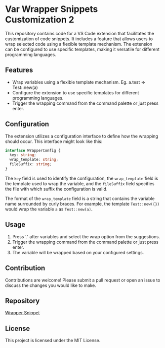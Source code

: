 # Var Wrapper Snippets Customization 2

This repository contains code for a VS Code extension that facilitates the customization of code snippets. It includes a feature that allows users to wrap selected code using a flexible template mechanism. The extension can be configured to use specific templates, making it versatile for different programming languages.

## Features

- Wrap variables using a flexible template mechanism. Eg. a.test => Test::new(a)
- Configure the extension to use specific templates for different programming languages.
- Trigger the wrapping command from the command palette or just press enter.

## Configuration

The extension utilizes a configuration interface to define how the wrapping should occur. This interface might look like this:
```typescript
interface WrapperConfig {
  key: string;
  wrap_template: string;
  fileSuffix: string;
}
```

The `key` field is used to identify the configuration, the `wrap_template` field is the template used to wrap the variable, and the `fileSuffix` field specifies the file with which suffix the configuration is valid.

The format of the `wrap_template` field is a string that contains the variable name surrounded by curly braces. For example, the template `Test::new({})` would wrap the variable `a` as `Test::new(a)`.

## Usage

1. Press '.' after variables and select the wrap option from the suggestions.
2. Trigger the wrapping command from the command palette or just press enter.
3. The variable will be wrapped based on your configured settings.

## Contribution

Contributions are welcome! Please submit a pull request or open an issue to discuss the changes you would like to make.

## Repository
[Wrapper Snippet](https://github.com/dywsy21/Wrapper-Snippet.git)


## License

This project is licensed under the MIT License.

